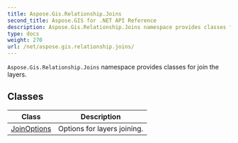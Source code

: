 ```yaml
---
title: Aspose.Gis.Relationship.Joins
second_title: Aspose.GIS for .NET API Reference
description: Aspose.Gis.Relationship.Joins namespace provides classes for join the layers.
type: docs
weight: 270
url: /net/aspose.gis.relationship.joins/
---
```

`Aspose.Gis.Relationship.Joins` namespace provides classes for join the layers.

## Classes

| Class | Description |
| --- | --- |
| [JoinOptions](./joinoptions/) | Options for layers joining. |


